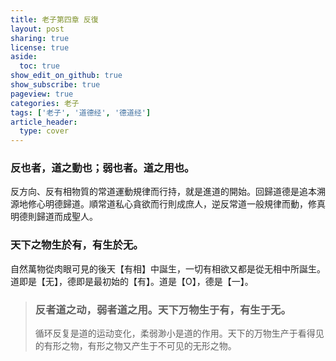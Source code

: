 ```yaml
---
title: 老子第四章 反復
layout: post
sharing: true
license: true
aside:
  toc: true
show_edit_on_github: true
show_subscribe: true
pageview: true
categories: 老子
tags: ['老子', '道德经', '德道经']
article_header:
  type: cover
---
```


### 反也者，道之動也；弱也者。道之用也。
反方向、反有相物質的常道運動規律而行持，就是進道的開始。回歸道德是追本溯源地修心明德歸道。順常道私心貪欲而行則成庶人，逆反常道一般規律而動，修真明德則歸道而成聖人。
### 天下之物生於有，有生於无。
自然萬物從肉眼可見的後天【有相】中誕生，一切有相欲又都是從无相中所誕生。道即是【无】，德即是最初始的【有】。道是【O】，德是【一】。

> ### 反者道之动，弱者道之用。天下万物生于有，有生于无。
> 循环反复是道的运动变化，柔弱渺小是道的作用。天下的万物生产于看得见的有形之物，有形之物又产生于不可见的无形之物。